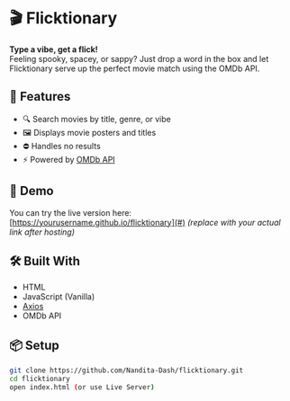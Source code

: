 # 🎬 Flicktionary

**Type a vibe, get a flick!**  
Feeling spooky, spacey, or sappy? Just drop a word in the box and let Flicktionary serve up the perfect movie match using the OMDb API.

## 🚀 Features

- 🔍 Search movies by title, genre, or vibe
- 🖼️ Displays movie posters and titles
- ⛔ Handles no results
- ⚡ Powered by [OMDb API](http://www.omdbapi.com/)

## 🧪 Demo

You can try the live version here: [https://yourusername.github.io/flicktionary](#) *(replace with your actual link after hosting)*

## 🛠️ Built With

- HTML
- JavaScript (Vanilla)
- [Axios](https://github.com/axios/axios)
- OMDb API

## 📦 Setup

```bash
git clone https://github.com/Nandita-Dash/flicktionary.git
cd flicktionary
open index.html (or use Live Server)

